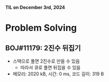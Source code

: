 **TIL on December 3rd, 2024**

# Problem Solving
## BOJ#11179: 2진수 뒤집기
* 스택으로 풀면 2진수로 만들 수 있음
    - 따라서 큐로 풀면 뒤집을 수 있음
* 메모리: 2020 kB, 시간: 0 ms, 코드 길이: 319 B

